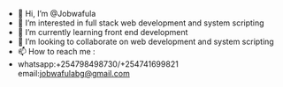 - 👋 Hi, I’m @Jobwafula
- 👀 I’m interested in  full stack web development and system scripting
- 🌱 I’m currently learning front end development
- 💞️ I’m looking to collaborate on web development and system scripting
- 📫 How to reach me :
- whatsapp:+254798498730/+254741699821
email:jobwafulabg@gmail.com
<!---
Jobwafula/Jobwafula is a ✨ special ✨ repository because its `jobwafula.md` (this file) appears on your GitHub profile.
You can click the Preview link to take a look at your changes.
--->
